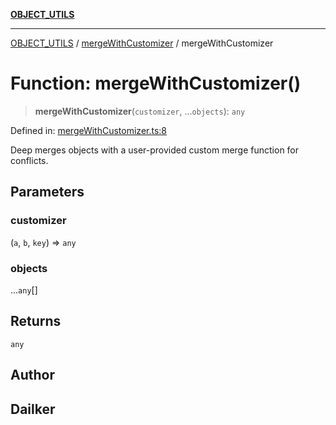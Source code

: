 [**OBJECT_UTILS**](../../README.md)

***

[OBJECT_UTILS](../../README.md) / [mergeWithCustomizer](../README.md) / mergeWithCustomizer

# Function: mergeWithCustomizer()

> **mergeWithCustomizer**(`customizer`, ...`objects`): `any`

Defined in: [mergeWithCustomizer.ts:8](https://github.com/dailker/everyutil/blob/c55c841d32caf5da88acfcc363073946269cfe27/src/object/mergeWithCustomizer.ts#L8)

Deep merges objects with a user-provided custom merge function for conflicts.

## Parameters

### customizer

(`a`, `b`, `key`) => `any`

### objects

...`any`[]

## Returns

`any`

## Author

## Dailker
